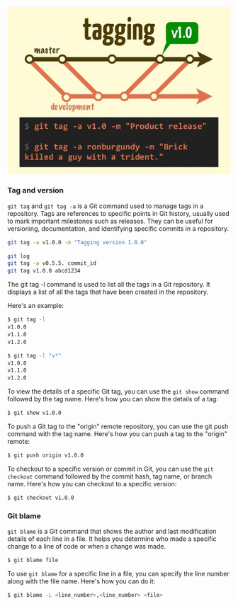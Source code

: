 ![44](../assets/44-tag.jpg)


### Tag and version

`git tag` and `git tag -a` is a Git command used to manage tags in a repository. Tags are references to specific points in Git history, usually used to mark important milestones such as releases. They can be useful for versioning, documentation, and identifying specific commits in a repository.

```bash
git tag -a v1.0.0 -m "Tagging version 1.0.0"
```

```bash
git log
git tag -a v0.5.5. commit_id
git tag v1.0.0 abcd1234
```
The git tag -l command is used to list all the tags in a Git repository. It displays a list of all the tags that have been created in the repository.

Here's an example:

```bash
$ git tag -l
v1.0.0
v1.1.0
v1.2.0
```

```bash
$ git tag -l "v*"
v1.0.0
v1.1.0
v1.2.0
```

To view the details of a specific Git tag, you can use the `git show` command followed by the tag name. Here's how you can show the details of a tag:

```bash
$ git show v1.0.0
```

To push a Git tag to the "origin" remote repository, you can use the git push command with the tag name. Here's how you can push a tag to the "origin" remote:

```bash
$ git push origin v1.0.0
```

To checkout to a specific version or commit in Git, you can use the `git checkout` command followed by the commit hash, tag name, or branch name. Here's how you can checkout to a specific version:

```bash
$ git checkout v1.0.0
```

### Git blame

`git blame` is a Git command that shows the author and last modification details of each line in a file. It helps you determine who made a specific change to a line of code or when a change was made.

```bash
$ git blame file
```

To use `git blame` for a specific line in a file, you can specify the line number along with the file name. Here's how you can do it:

```bash
$ git blame -L <line_number>,<line_number> <file>
```